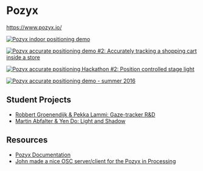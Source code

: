 # Pozyx
https://www.pozyx.io/

[![Pozyx indoor positioning demo](http://img.youtube.com/vi/B9qny4G3-r8/0.jpg)](http://www.youtube.com/watch?v=B9qny4G3-r8 "Pozyx indoor positioning demo")

[![Pozyx accurate positioning demo #2: Accurately tracking a shopping cart inside a store](http://img.youtube.com/vi/_yGSmGRh7Xw/0.jpg)](http://www.youtube.com/watch?v=_yGSmGRh7Xw "Pozyx accurate positioning demo #2: Accurately tracking a shopping cart inside a store")

[![Pozyx accurate positioning Hackathon #2: Position controlled stage light](http://img.youtube.com/vi/kORZ2QTKroI/0.jpg)](http://www.youtube.com/watch?v=kORZ2QTKroI "Pozyx accurate positioning Hackathon #2: Position controlled stage light")

[![Pozyx accurate positioning demo - summer 2016](http://img.youtube.com/vi/UsN5NSzHFl0/0.jpg)](http://www.youtube.com/watch?v=UsN5NSzHFl0 "Pozyx accurate positioning demo - summer 2016")

## Student Projects

* [Robbert Groenendijk & Pekka Lammi: Gaze-tracker R&D](https://robbertgroenendijk.com/?portfolio=gaze-tracker)
* [Martin Abfalter & Yen Do: Light and Shadow](https://www.youtube.com/watch?v=yXs1yLqeDog&feature=youtu.be)

## Resources

* [Pozyx Documentation](https://www.pozyx.io/documentation)
* [John made a nice OSC server/client for the Pozyx in Processing](https://github.com/delphi1004/PozyxDemo)
